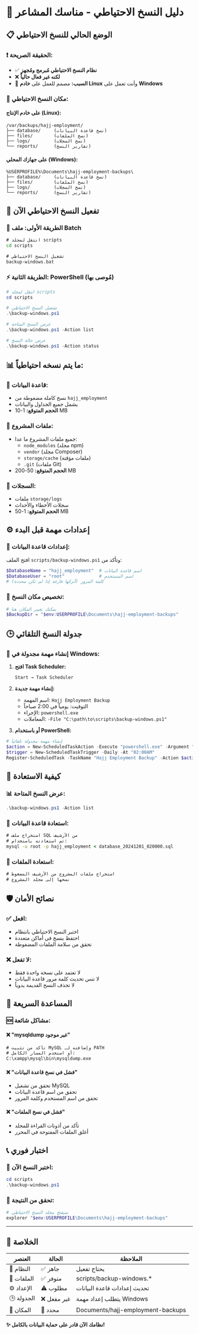 # 📁 دليل النسخ الاحتياطي - مناسك المشاعر

## 📋 الوضع الحالي للنسخ الاحتياطي

### ❗ **الحقيقة الصريحة:**
- ✅ **نظام النسخ الاحتياطي مُبرمج ومُجهز** 
- ❌ **لكنه غير فعال حالياً**
- 🔧 **السبب:** مصمم للعمل على **خادم Linux** وأنت تعمل على **Windows**

### 📂 **مكان النسخ الاحتياطي:**

#### على خادم الإنتاج (Linux):
```
/var/backups/hajj-employment/
├── database/     (نسخ قاعدة البيانات)
├── files/        (نسخ الملفات)
├── logs/         (نسخ السجلات)
└── reports/      (تقارير النسخ)
```

#### على جهازك المحلي (Windows):
```
%USERPROFILE%\Documents\hajj-employment-backups\
├── database/     (نسخ قاعدة البيانات)
├── files/        (نسخ الملفات)
├── logs/         (نسخ السجلات)
└── reports/      (تقارير النسخ)
```

## 🚀 **تفعيل النسخ الاحتياطي الآن**

### 📝 **الطريقة الأولى: ملف Batch**
```cmd
# انتقل لمجلد scripts
cd scripts

# تشغيل النسخ الاحتياطي
backup-windows.bat
```

### ⚡ **الطريقة الثانية: PowerShell (مُوصى بها)**
```powershell
# انتقل لمجلد scripts
cd scripts

# تشغيل النسخ الاحتياطي
.\backup-windows.ps1

# عرض النسخ المتاحة
.\backup-windows.ps1 -Action list

# عرض حالة النسخ
.\backup-windows.ps1 -Action status
```

## 📊 **ما يتم نسخه احتياطياً:**

### 💾 **قاعدة البيانات:**
- نسخ كاملة مضغوطة من `hajj_employment`
- يشمل جميع الجداول والبيانات
- **الحجم المتوقع:** 1-10 MB

### 📁 **ملفات المشروع:**
- جميع ملفات المشروع ما عدا:
  - `node_modules` (مجلد npm)
  - `vendor` (مجلد Composer)
  - `storage/cache` (ملفات مؤقتة)
  - `.git` (ملفات Git)
- **الحجم المتوقع:** 50-200 MB

### 📄 **السجلات:**
- ملفات `storage/logs`
- سجلات الأخطاء والأحداث
- **الحجم المتوقع:** 1-50 MB

## ⚙️ **إعدادات مهمة قبل البدء**

### 🔐 **إعدادات قاعدة البيانات:**
افتح الملف `scripts/backup-windows.ps1` وتأكد من:
```powershell
$DatabaseName = "hajj_employment"  # اسم قاعدة البيانات
$DatabaseUser = "root"             # اسم المستخدم
# كلمة المرور (أتركها فارغة إذا لم تكن محددة)
```

### 📂 **تخصيص مكان النسخ:**
```powershell
# يمكنك تغيير المكان هنا
$BackupDir = "$env:USERPROFILE\Documents\hajj-employment-backups"
```

## 🕒 **جدولة النسخ التلقائي**

### 📅 **إنشاء مهمة مجدولة في Windows:**

1. **افتح Task Scheduler:**
   ```
   Start → Task Scheduler
   ```

2. **إنشاء مهمة جديدة:**
   - اسم المهمة: `Hajj Employment Backup`
   - التوقيت: يومياً في 2:00 صباحاً
   - الإجراء: `powershell.exe`
   - المعاملات: `-File "C:\path\to\scripts\backup-windows.ps1"`

3. **أو باستخدام PowerShell:**
```powershell
# إنشاء مهمة مجدولة تلقائياً
$action = New-ScheduledTaskAction -Execute "powershell.exe" -Argument "-File 'C:\path\to\scripts\backup-windows.ps1'"
$trigger = New-ScheduledTaskTrigger -Daily -At "02:00AM"
Register-ScheduledTask -TaskName "Hajj Employment Backup" -Action $action -Trigger $trigger
```

## 🔄 **كيفية الاستعادة**

### 📊 **عرض النسخ المتاحة:**
```powershell
.\backup-windows.ps1 -Action list
```

### 💾 **استعادة قاعدة البيانات:**
```cmd
# استخراج ملف SQL من الأرشيف
# ثم استعادته باستخدام:
mysql -u root -p hajj_employment < database_20241201_020000.sql
```

### 📁 **استعادة الملفات:**
```cmd
# استخراج ملفات المشروع من الأرشيف المضغوط
# نسخها إلى مجلد المشروع
```

## 🛡️ **نصائح الأمان**

### ✅ **افعل:**
- اختبر النسخ الاحتياطي بانتظام
- احتفظ بنسخ في أماكن متعددة
- تحقق من سلامة الملفات المضغوطة

### ❌ **لا تفعل:**
- لا تعتمد على نسخة واحدة فقط
- لا تنس تحديث كلمة مرور قاعدة البيانات
- لا تحذف النسخ القديمة يدوياً

## 📱 **المساعدة السريعة**

### 🆘 **مشاكل شائعة:**

#### ❌ "mysqldump غير موجود"
```cmd
# تأكد من تثبيت MySQL وإضافته لـ PATH
# أو استخدم المسار الكامل:
C:\xampp\mysql\bin\mysqldump.exe
```

#### ❌ "فشل في نسخ قاعدة البيانات"
- تحقق من تشغيل MySQL
- تحقق من اسم قاعدة البيانات
- تحقق من اسم المستخدم وكلمة المرور

#### ❌ "فشل في نسخ الملفات"
- تأكد من أذونات القراءة للمجلد
- أغلق الملفات المفتوحة في المحرر

## 📞 **اختبار فوري**

### 🧪 **اختبر النسخ الآن:**
```powershell
cd scripts
.\backup-windows.ps1
```

### 📂 **تحقق من النتيجة:**
```powershell
# سيفتح مجلد النسخ الاحتياطي
explorer "$env:USERPROFILE\Documents\hajj-employment-backups"
```

---

## 🎯 **الخلاصة**

| العنصر | الحالة | الملاحظة |
|---------|--------|-----------|
| 🔧 النظام | ✅ جاهز | يحتاج تفعيل |
| 📁 الملفات | ✅ متوفر | scripts/backup-windows.* |
| ⚙️ الإعداد | ⚠️ مطلوب | تحديث إعدادات قاعدة البيانات |
| 🕒 الجدولة | ❌ غير مفعل | يتطلب إعداد مهمة Windows |
| 📂 المكان | 📍 محدد | Documents/hajj-employment-backups |

**✨ نظامك الآن قادر على حماية البيانات بالكامل!** 